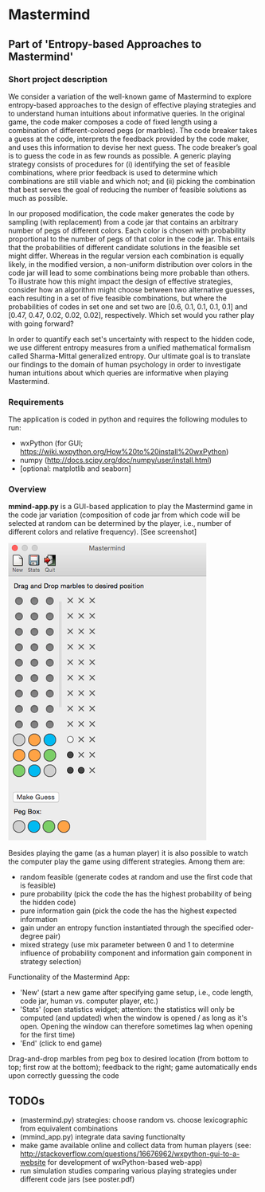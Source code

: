 # Mastermind 
## Part of 'Entropy-based Approaches to Mastermind'

### Short project description 

We consider a variation of the well-known game of Mastermind to explore entropy-based approaches to the design of effective playing strategies and to understand human intuitions about informative queries. In the original game, the code maker composes a code of fixed length using a combination of different-colored pegs (or marbles). The code breaker takes a guess at the code, interprets the feedback provided by the code maker, and uses this information to devise her next guess. The code breaker’s goal is to guess the code in as few rounds as possible. A generic playing strategy consists of procedures for (i) identifying the set of feasible combinations, where prior feedback is used to determine which combinations are still viable and which not; and (ii) picking the combination that best serves the goal of reducing the number of feasible solutions as much as possible. 

In our proposed modification, the code maker generates the code by sampling (with replacement) from a code jar that contains an arbitrary number of pegs of different colors. Each color is chosen with probability proportional to the number of pegs of that color in the code jar. This entails that the probabilities of different candidate solutions in the feasible set might differ. Whereas in the regular version each combination is equally likely, in the modified version, a non-uniform distribution over colors in the code jar will lead to some combinations being more probable than others. To illustrate how this might impact the design of effective strategies, consider how an algorithm might choose between two alternative guesses, each resulting in a set of five feasible combinations, but where the probabilities of codes in set one and set two are [0.6, 0.1, 0.1, 0.1, 0.1] and [0.47, 0.47, 0.02, 0.02, 0.02], respectively. Which set would you rather play with going forward?

In order to quantify each set's uncertainty with respect to the hidden code, we use different entropy measures from a unified mathematical formalism called Sharma-Mittal generalized entropy. Our ultimate goal is to translate our findings to the domain of human psychology in order to investigate human intuitions about which queries are informative when playing Mastermind.


### Requirements

The application is coded in python and requires the following modules to run:
* wxPython (for GUI; https://wiki.wxpython.org/How%20to%20install%20wxPython)
* numpy (http://docs.scipy.org/doc/numpy/user/install.html)
* [optional: matplotlib and seaborn]

### Overview

**mmind-app.py** is a GUI-based application to play the Mastermind game in 
the code jar variation (composition of code jar from which code will be 
selected at random can be determined by the player, i.e., number of 
different colors and relative frequency). [See screenshot]

![screenshot][logo]

[logo]: img/ss.png "game screenshot"

Besides playing the game (as a human player) it is also possible to watch 
the computer play the game using different strategies. Among them are:
* random feasible (generate codes at random and use the first code that
is feasible)
* pure probability (pick the code the has the highest probability of
being the hidden code)
* pure information gain (pick the code the has the highest expected information
* gain under an entropy function instantiated through the specified oder-degree pair)
* mixed strategy (use mix parameter between 0 and 1 to determine influence of 
probability component and information gain component in strategy selection)

Functionality of the Mastermind App:
* 'New' (start a new game after specifying game setup, i.e., code length, 
code jar, human vs. computer player, etc.)
* 'Stats' (open statistics widget; attention: the statistics will only be 
computed (and updated) when the window is opened / as long as it's open.
Opening the window can therefore sometimes lag when opening for the first 
time)
* 'End' (click to end game)

Drag-and-drop marbles from peg box to desired location (from bottom to top; 
first row at the bottom); feedback to the right; game automatically ends 
upon correctly guessing the code


## TODOs

* (mastermind.py) strategies: choose random vs. choose lexicographic from equivalent combinations
* (mmind_app.py) integrate data saving functionalty
* make game available online and collect data from human players (see: http://stackoverflow.com/questions/16676962/wxpython-gui-to-a-website for development of wxPython-based web-app)
* run simulation studies comparing various playing strategies under different 
code jars (see poster.pdf)
